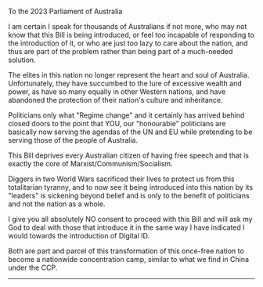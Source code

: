To the 2023 Parliament of Australia

I am certain I speak for thousands of Australians if not more, who may not know that this Bill is being introduced,
or feel too incapable of responding to the introduction of it, or who are just too lazy to care about the nation, and
thus are part of the problem rather than being part of a much-needed solution.

The elites in this nation no longer represent the heart and soul of Australia. Unfortunately, they have succumbed
to the lure of excessive wealth and power, as have so many equally in other Western nations, and have abandoned
the protection of their nation's culture and inheritance.

Politicians only what "Regime change" and it certainly has arrived behind closed doors to the point that YOU, our
"honourable" politicians are basically now serving the agendas of the UN and EU while pretending to be serving
those of the people of Australia.

This Bill deprives every Australian citizen of having free speech and that is exactly the core of
Marxist/Communism/Socialism.

Diggers in two World Wars sacrificed their lives to protect us from this totalitarian tyranny, and to now see it
being introduced into this nation by its "leaders" is sickening beyond belief and is only to the benefit of politicians
and not the nation as a whole.

I give you all absolutely NO consent to proceed with this Bill and will ask my God to deal with those that
introduce it in the same way I have indicated I would towards the introduction of Digital ID.

Both are part and parcel of this transformation of this once-free nation to become a nationwide concentration
camp, similar to what we find in China under the CCP.


-----

